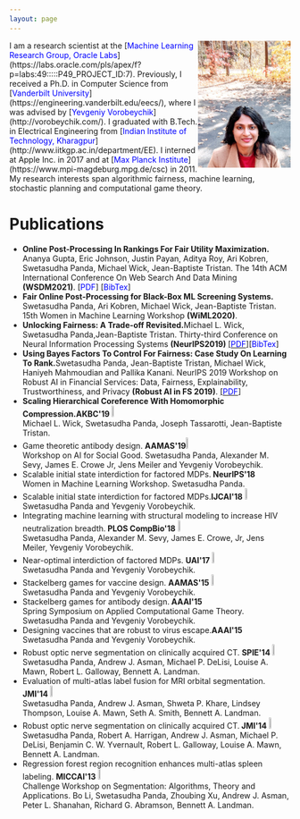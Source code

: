 ```yaml
---
layout: page
---
```

<img style="float: right;" src="assets/img/profile_picture_2.jpg" width="33%" height="33%">
I am a research scientist at the [<span style="color:blue">Machine Learning Research Group, Oracle Labs</span>](https://labs.oracle.com/pls/apex/f?p=labs:49:::::P49_PROJECT_ID:7). Previously, I received a Ph.D. in Computer Science from [<span style="color:blue">Vanderbilt University</span>](https://engineering.vanderbilt.edu/eecs/), where I was advised by [<span style="color:blue">Yevgeniy Vorobeychik</span>](http://vorobeychik.com/).
I graduated with B.Tech. in Electrical Engineering from [<span style="color:blue">Indian Institute of Technology, Kharagpur</span>](http://www.iitkgp.ac.in/department/EE). I interned at Apple Inc. in 2017 and at  [<span style="color:blue">Max Planck Institute</span>](https://www.mpi-magdeburg.mpg.de/csc) in 2011.
My research interests span algorithmic fairness, machine learning, stochastic planning and computational game theory. 

# Publications

* <b>Online Post-Processing In Rankings For Fair Utility Maximization.</b> Ananya Gupta, Eric Johnson, Justin Payan, Aditya Roy, Ari Kobren, Swetasudha Panda, Michael Wick, Jean-Baptiste Tristan. The 14th ACM International Conference On Web Search And Data Mining <b>(WSDM2021)</b>. [<span style="color:blue">PDF</span>] [<span style="color:blue">BibTex</span>]<br />
* <b>Fair Online Post-Processing for Black-Box ML Screening Systems.</b> Swetasudha Panda, Ari Kobren, Michael Wick, Jean-Baptiste Tristan. 15th Women in Machine Learning Workshop <b>(WiML2020)</b>.<br />
* <b>Unlocking Fairness: A Trade-off Revisited.</b>Michael L. Wick, Swetasudha Panda,Jean-Baptiste Tristan. Thirty-third Conference on Neural Information Processing Systems <b>(NeurIPS2019) </b> [[<span style="color:blue">PDF</span>]](https://papers.nips.cc/paper/9082-unlocking-fairness-a-trade-off-revisited.pdf)[<span style="color:blue">BibTex</span>]<br /> 
* <b>Using Bayes Factors To Control For Fairness: Case Study On Learning To Rank.</b>Swetasudha Panda, Jean-Baptiste Tristan, Michael Wick, Haniyeh Mahmoudian and Pallika Kanani. NeurIPS 2019 Workshop on Robust AI in Financial Services: Data, Fairness, Explainability, Trustworthiness, and Privacy <b>(Robust AI in FS 2019)</b>. [[<span style="color:blue">PDF</span>]](http://swetapanda.github.io/menu/robust19.pdf)
* <b>Scaling Hierarchical Coreference With Homomorphic Compression.</b><b>AKBC'19 </b> [<img src="pdf_icon.png" width="4%" height="4%">](https://openreview.net/pdf?id=H1gwRx5T6Q)<br />Michael L. Wick, Swetasudha Panda, Joseph Tassarotti, Jean-Baptiste Tristan.
* Game theoretic antibody design. <b> AAMAS'19</b>[<img src="pdf_icon.png" width="4%" height="4%">](http://swetapanda.github.io/menu/Game_theory_ab_design.pdf
) <br />
Workshop on AI for Social Good.
Swetasudha Panda, Alexander M. Sevy, James E. Crowe Jr, Jens Meiler and Yevgeniy Vorobeychik.
* Scalable initial state interdiction for factored MDPs.<b> NeurIPS'18</b> <br />
Women in Machine Learning Workshop. 
Swetasudha Panda.
* Scalable initial state interdiction for factored MDPs.<b>IJCAI'18</b> [<img src="pdf_icon.png" width="4%" height="4%">](https://www.ijcai.org/proceedings/2018/0667.pdf)<br />
 Swetasudha Panda and Yevgeniy Vorobeychik.
* Integrating machine learning with structural modeling to increase HIV neutralization breadth.<b> PLOS CompBio'18</b> [<img src="pdf_icon.png" width="4%" height="4%">](https://journals.plos.org/ploscompbiol/article/file?id=10.1371/journal.pcbi.1005999&type=printable)<br />
Swetasudha Panda, Alexander M. Sevy, James E. Crowe, Jr, Jens Meiler, Yevgeniy Vorobeychik.
* Near-optimal interdiction of factored MDPs. <b>UAI'17</b> [<img src="pdf_icon.png" width="4%" height="4%">](http://www.auai.org/uai2017/proceedings/papers/62.pdf)<br />
Swetasudha Panda and Yevgeniy Vorobeychik.
* Stackelberg games for vaccine design. <b>AAMAS'15</b> [<img src="pdf_icon.png" width="4%" height="4%">](http://www.vorobeychik.com/2015/abdesign.pdf)<br />
Swetasudha Panda and Yevgeniy Vorobeychik.
* Stackelberg games for antibody design.<b> AAAI'15 </b>  <br />
Spring Symposium on Applied Computational Game Theory. 
Swetasudha Panda and Yevgeniy Vorobeychik.
* Designing vaccines that are robust to virus escape.<b>AAAI'15</b> <br />
Swetasudha Panda and Yevgeniy Vorobeychik.
* Robust optic nerve segmentation on clinically acquired CT. <b>SPIE'14</b> [<img src="pdf_icon.png" width="4%" height="4%">](https://www.ncbi.nlm.nih.gov/pmc/articles/PMC4013110/pdf/nihms550000.pdf)<br />
Swetasudha Panda, Andrew J. Asman, Michael P. DeLisi, Louise A. Mawn, Robert L. Galloway,
Bennett A. Landman.
* Evaluation of multi-atlas label fusion for MRI orbital segmentation. <b> JMI'14</b> [<img src="pdf_icon.png" width="4%" height="4%">](https://www.ncbi.nlm.nih.gov/pmc/articles/PMC4280790/pdf/JMI-001-024002.pdf)<br />
Swetasudha Panda, Andrew J. Asman, Shweta P. Khare, Lindsey Thompson, Louise A. Mawn, Seth
A. Smith, Bennett A. Landman.
* Robust optic nerve segmentation on clinically acquired CT.<b> JMI'14</b> [<img src="pdf_icon.png" width="4%" height="4%">](https://www.ncbi.nlm.nih.gov/pmc/articles/PMC4013110/pdf/nihms550000.pdf)<br />
Swetasudha Panda, Robert A. Harrigan, Andrew J. Asman, Michael P. DeLisi, Benjamin C. W.
Yvernault, Robert L. Galloway, Louise A. Mawn, Bennett A. Landman.
* Regression forest region recognition enhances multi-atlas spleen labeling.  <b>MICCAI'13</b> [<img src="pdf_icon.png" width="4%" height="4%">](http://citeseerx.ist.psu.edu/viewdoc/download?doi=10.1.1.701.232&rep=rep1&type=pdf)<br />Challenge Workshop on Segmentation: Algorithms, Theory and Applications. 
Bo Li, Swetasudha Panda, Zhoubing Xu, Andrew J. Asman, Peter L. Shanahan, Richard G. Abramson,
Bennett A. Landman.





